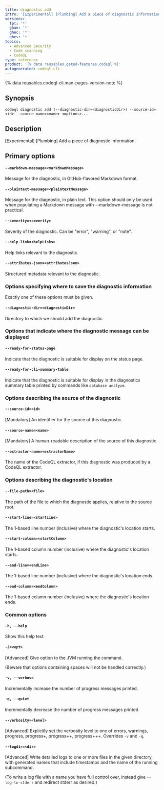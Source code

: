 ```yaml
---
title: diagnostic add
intro: '[Experimental] [Plumbing] Add a piece of diagnostic information.'
versions:
  fpt: '*'
  ghae: '*'
  ghec: '*'
  ghes: '*'
topics:
  - Advanced Security
  - Code scanning
  - CodeQL
type: reference
product: '{% data reusables.gated-features.codeql %}'
autogenerated: codeql-cli
---
```



<!-- Content after this section is automatically generated -->

{% data reusables.codeql-cli.man-pages-version-note %}

## Synopsis

```shell{:copy}
codeql diagnostic add (--diagnostic-dir=<diagnosticDir>) --source-id=<id> --source-name=<name> <options>...
```

## Description

\[Experimental] \[Plumbing] Add a piece of diagnostic information.

## Primary options

#### `--markdown-message=<markdownMessage>`

Message for the diagnostic, in GitHub-flavored Markdown format.

#### `--plaintext-message=<plaintextMessage>`

Message for the diagnostic, in plain text. This option should only be
used when populating a Markdown message with --markdown-message is not
practical.

#### `--severity=<severity>`

Severity of the diagnostic. Can be "error", "warning", or "note".

#### `--help-link=<helpLinks>`

Help links relevant to the diagnostic.

#### `--attributes-json=<attributesJson>`

Structured metadata relevant to the diagnostic.

### Options specifying where to save the diagnostic information

Exactly one of these options must be given.

#### `--diagnostic-dir=<diagnosticDir>`

Directory to which we should add the diagnostic.

### Options that indicate where the diagnostic message can be displayed

#### `--ready-for-status-page`

Indicate that the diagnostic is suitable for display on the status page.

#### `--ready-for-cli-summary-table`

Indicate that the diagnostic is suitable for display in the diagnostics
summary table printed by commands like `database analyze`.

### Options describing the source of the diagnostic

#### `--source-id=<id>`

\[Mandatory] An identifier for the source of this diagnostic.

#### `--source-name=<name>`

\[Mandatory] A human-readable description of the source of this
diagnostic.

#### `--extractor-name=<extractorName>`

The name of the CodeQL extractor, if this diagnostic was produced by a
CodeQL extractor.

### Options describing the diagnostic's location

#### `--file-path=<file>`

The path of the file to which the diagnostic applies, relative to the
source root.

#### `--start-line=<startLine>`

The 1-based line number (inclusive) where the diagnostic's location
starts.

#### `--start-column=<startColumn>`

The 1-based column number (inclusive) where the diagnostic's location
starts.

#### `--end-line=<endLine>`

The 1-based line number (inclusive) where the diagnostic's location
ends.

#### `--end-column=<endColumn>`

The 1-based column number (inclusive) where the diagnostic's location
ends.

### Common options

#### `-h, --help`

Show this help text.

#### `-J=<opt>`

\[Advanced] Give option to the JVM running the command.

(Beware that options containing spaces will not be handled correctly.)

#### `-v, --verbose`

Incrementally increase the number of progress messages printed.

#### `-q, --quiet`

Incrementally decrease the number of progress messages printed.

#### `--verbosity=<level>`

\[Advanced] Explicitly set the verbosity level to one of errors,
warnings, progress, progress+, progress++, progress+++. Overrides `-v`
and `-q`.

#### `--logdir=<dir>`

\[Advanced] Write detailed logs to one or more files in the given
directory, with generated names that include timestamps and the name of
the running subcommand.

(To write a log file with a name you have full control over, instead
give `--log-to-stderr` and redirect stderr as desired.)
